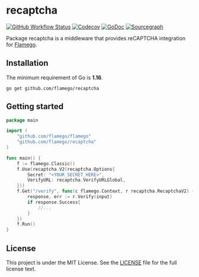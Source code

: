 # recaptcha

[![GitHub Workflow Status](https://img.shields.io/github/workflow/status/flamego/recaptcha/Go?logo=github&style=for-the-badge)](https://github.com/flamego/recaptcha/actions?query=workflow%3AGo)
[![Codecov](https://img.shields.io/codecov/c/gh/flamego/recaptcha?logo=codecov&style=for-the-badge)](https://app.codecov.io/gh/flamego/recaptcha)
[![GoDoc](https://img.shields.io/badge/GoDoc-Reference-blue?style=for-the-badge&logo=go)](https://pkg.go.dev/github.com/flamego/recaptcha?tab=doc)
[![Sourcegraph](https://img.shields.io/badge/view%20on-Sourcegraph-brightgreen.svg?style=for-the-badge&logo=sourcegraph)](https://sourcegraph.com/github.com/flamego/recaptcha)

Package recaptcha is a middleware that provides reCAPTCHA integration for [Flamego](https://github.com/flamego/flamego).

## Installation

The minimum requirement of Go is **1.16**.

	go get github.com/flamego/recaptcha

## Getting started

```go
package main

import (
	"github.com/flamego/flamego"
	"github.com/flamego/recaptcha"
)

func main() {
	f := flamego.Classic()
	f.Use(recaptcha.V2(recaptcha.Options{
		Secret: "<YOUR_SECRET_HERE>",
		VerifyURL: recaptcha.VerifyURLGlobal,
	}))
	f.Get("/verify", func(c flamego.Context, r recaptcha.RecaptchaV2) {
		response, err := r.Verify(input)
		if response.Success{
			//... 
		}
	})
	f.Run()
}
```

## License

This project is under the MIT License. See the [LICENSE](LICENSE) file for the full license text.
